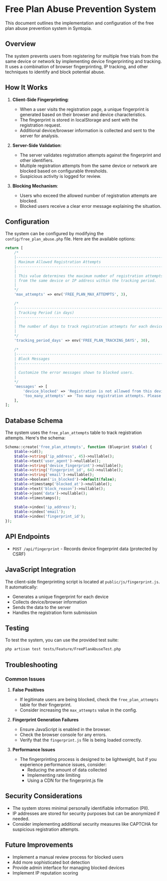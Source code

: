 # Free Plan Abuse Prevention System

This document outlines the implementation and configuration of the free plan abuse prevention system in Syntopia.

## Overview

The system prevents users from registering for multiple free trials from the same device or network by implementing device fingerprinting and tracking. It uses a combination of browser fingerprinting, IP tracking, and other techniques to identify and block potential abuse.

## How It Works

1. **Client-Side Fingerprinting**:
   - When a user visits the registration page, a unique fingerprint is generated based on their browser and device characteristics.
   - The fingerprint is stored in localStorage and sent with the registration request.
   - Additional device/browser information is collected and sent to the server for analysis.

2. **Server-Side Validation**:
   - The server validates registration attempts against the fingerprint and other identifiers.
   - Multiple registration attempts from the same device or network are blocked based on configurable thresholds.
   - Suspicious activity is logged for review.

3. **Blocking Mechanism**:
   - Users who exceed the allowed number of registration attempts are blocked.
   - Blocked users receive a clear error message explaining the situation.

## Configuration

The system can be configured by modifying the `config/free_plan_abuse.php` file. Here are the available options:

```php
return [
    /*
    |--------------------------------------------------------------------------
    | Maximum Allowed Registration Attempts
    |--------------------------------------------------------------------------
    |
    | This value determines the maximum number of registration attempts allowed
    | from the same device or IP address within the tracking period.
    |
    */
    'max_attempts' => env('FREE_PLAN_MAX_ATTEMPTS', 3),

    /*
    |--------------------------------------------------------------------------
    | Tracking Period (in days)
    |--------------------------------------------------------------------------
    |
    | The number of days to track registration attempts for each device/IP.
    |
    */
    'tracking_period_days' => env('FREE_PLAN_TRACKING_DAYS', 30),

    /*
    |--------------------------------------------------------------------------
    | Block Messages
    |--------------------------------------------------------------------------
    |
    | Customize the error messages shown to blocked users.
    |
    */
    'messages' => [
        'device_blocked' => 'Registration is not allowed from this device. Please contact support if you believe this is an error.',
        'too_many_attempts' => 'Too many registration attempts. Please try again later or contact support.',
    ],
];
```

## Database Schema

The system uses the `free_plan_attempts` table to track registration attempts. Here's the schema:

```php
Schema::create('free_plan_attempts', function (Blueprint $table) {
    $table->id();
    $table->string('ip_address', 45)->nullable();
    $table->text('user_agent')->nullable();
    $table->string('device_fingerprint')->nullable();
    $table->string('fingerprint_id', 64)->nullable();
    $table->string('email')->nullable();
    $table->boolean('is_blocked')->default(false);
    $table->timestamp('blocked_at')->nullable();
    $table->text('block_reason')->nullable();
    $table->json('data')->nullable();
    $table->timestamps();
    
    $table->index('ip_address');
    $table->index('email');
    $table->index('fingerprint_id');
});
```

## API Endpoints

- `POST /api/fingerprint` - Records device fingerprint data (protected by CSRF)

## JavaScript Integration

The client-side fingerprinting script is located at `public/js/fingerprint.js`. It automatically:
- Generates a unique fingerprint for each device
- Collects device/browser information
- Sends the data to the server
- Handles the registration form submission

## Testing

To test the system, you can use the provided test suite:

```bash
php artisan test tests/Feature/FreePlanAbuseTest.php
```

## Troubleshooting

### Common Issues

1. **False Positives**
   - If legitimate users are being blocked, check the `free_plan_attempts` table for their fingerprint.
   - Consider increasing the `max_attempts` value in the config.

2. **Fingerprint Generation Failures**
   - Ensure JavaScript is enabled in the browser.
   - Check the browser console for any errors.
   - Verify that the `fingerprint.js` file is being loaded correctly.

3. **Performance Issues**
   - The fingerprinting process is designed to be lightweight, but if you experience performance issues, consider:
     - Reducing the amount of data collected
     - Implementing rate limiting
     - Using a CDN for the fingerprint.js file

## Security Considerations

- The system stores minimal personally identifiable information (PII).
- IP addresses are stored for security purposes but can be anonymized if needed.
- Consider implementing additional security measures like CAPTCHA for suspicious registration attempts.

## Future Improvements

- Implement a manual review process for blocked users
- Add more sophisticated bot detection
- Provide admin interface for managing blocked devices
- Implement IP reputation scoring
